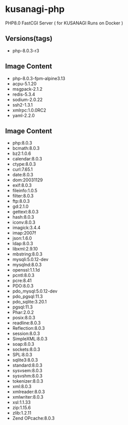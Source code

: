 # kusanagi-php
PHP8.0 FastCGI Server ( for KUSANAGI Runs on Docker )

## Versions(tags)
- php-8.0.3-r3

## Image Content
- php-8.0.3-fpm-alpine3.13
- acpu-5.1.20
- msgpack-2.1.2
- redis-5.3.4
- sodium-2.0.22
- ssh2-1.3.1
- xmlrpc:1.0.0RC2
- yaml-2.2.0

## Image Content
- php:8.0.3
- bcmath:8.0.3
- bz2:1.0.6
- calendar:8.0.3
- ctype:8.0.3
- curl:7.65.1
- date:8.0.3
- dom:20031129
- exif:8.0.3
- fileinfo:1.0.5
- filter:8.0.3
- ftp:8.0.3
- gd:2.1.0
- gettext:8.0.3
- hash:8.0.3
- iconv:8.0.3
- imagick:3.4.4
- imap:2007f
- json:1.6.0
- ldap:8.0.3
- libxml:2.9.10
- mbstring:8.0.3
- mysqli:5.0.12-dev
- mysqlnd:8.0.3
- openssl:1.1.1d
- pcntl:8.0.3
- pcre:8.41
- PDO:8.0.3
- pdo_mysql:5.0.12-dev
- pdo_pgsql:11.3
- pdo_sqlite:3.20.1
- pgsql:11.3
- Phar:2.0.2
- posix:8.0.3
- readline:8.0.3
- Reflection:8.0.3
- session:8.0.3
- SimpleXML:8.0.3
- soap:8.0.3
- sockets:8.0.3
- SPL:8.0.3
- sqlite3:8.0.3
- standard:8.0.3
- sysvsem:8.0.3
- sysvshm:8.0.3
- tokenizer:8.0.3
- xml:8.0.3
- xmlreader:8.0.3
- xmlwriter:8.0.3
- xsl:1.1.33
- zip:1.15.6
- zlib:1.2.11
- Zend OPcache:8.0.3

